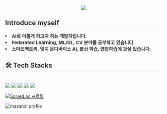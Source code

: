 <div align= "center">
    <img src="https://capsule-render.vercel.app/api?type=transparent&color=auto&height=240&text=Hello!%20I'm%20Juhyeong%20&animation=&fontColor=000000&fontSize=70" />
    </div>
    <div style="text-align: left;"> 
    <h2 style="border-bottom: 1px solid #d8dee4; color: #282d33;"> Introduce myself </h2>  
    <div style="font-weight: 700; font-size: 15px; text-align: left; color: #282d33;"> <li> AI로 이롭게 하고자 하는 개발자입니다.</li></li><li> Federated Learning, ML/DL, CV 분야를 공부하고 있습니다.</li></li><li> 스마트팩토리, 엣지 온디바이스 AI, 분산 학습, 연합학습에 관심 있습니다. </div> 
    </div>
    <div style="text-align: left;">
    <h2 style="border-bottom: 1px solid #d8dee4; color: #282d33;"> 🛠️ Tech Stacks </h2> <br> 
    <div style="margin: ; text-align: left;" "text-align: left;"> <img src="https://img.shields.io/badge/C-A8B9CC?style=flat&logo=C&logoColor=white">
          <img src="https://img.shields.io/badge/Github-181717?style=flat&logo=Github&logoColor=white">
          <img src="https://img.shields.io/badge/Notion-000000?style=flat&logo=Notion&logoColor=white">
          <img src="https://img.shields.io/badge/Python-3776AB?style=flat&logo=Python&logoColor=white">
          <img src="https://img.shields.io/badge/PyTorch-EE4C2C?style=flat&logo=PyTorch&logoColor=white">
          <br/></div>
    </div>



[![Solved.ac
프로필](http://mazassumnida.wtf/api/generate_badge?boj={harusal2})](https://solved.ac/{harusal2})


![mazandi profile](http://mazandi.herokuapp.com/api?handle={harusal2}&theme=warm)
</div>
